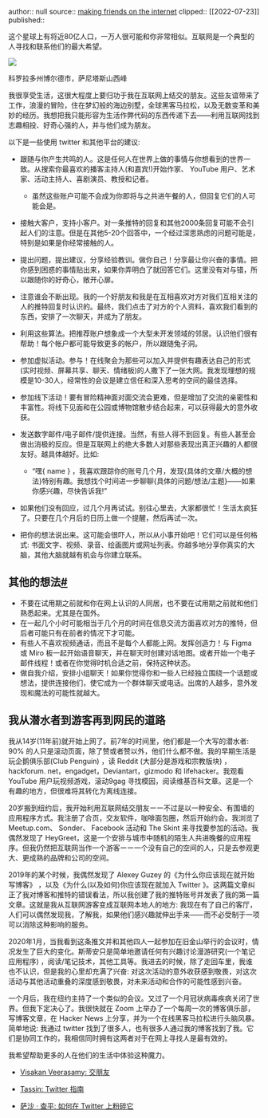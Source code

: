 author:: null
source:: [making friends on the internet](https://jon.bo/posts/making-friends-online/)
clipped:: [[2022-07-23]]
published:: 

这个星球上有将近80亿人口，一万人很可能和你非常相似。互联网是一个典型的人寻找和联系他们的最大希望。

![](https://d33wubrfki0l68.cloudfront.net/087efc768bb9c2c2b534b11a7320ff183f24ad79/08ad7/img_1827.png)

科罗拉多州博尔德市，萨尼塔斯山西峰

我很享受生活，这很大程度上要归功于我在互联网上结交的朋友。这些友谊带来了工作，浪漫的冒险，住在梦幻般的海边别墅，全球黑客马拉松，以及无数变革和美妙的经历。我想把我只能形容为生活作弊代码的东西传递下去——利用互联网找到志趣相投、好奇心强的人，并与他们成为朋友。

以下是一些使用 twitter 和其他平台的建议:

-   跟随与你产生共鸣的人。这是任何人在世界上做的事情与你想看到的世界一致。从搜索你最喜欢的播客主持人(和嘉宾!)开始作家、 YouTube 用户、艺术家、活动主持人、喜剧演员、教授和记者。
    
    -   虽然这些账户可能不会成为你即将与之共进午餐的人，但回复它们的人可能会是。
-   接触大客户，支持小客户。对一条推特的回复和其他2000条回复可能不会引起人们的注意。但是在其他5-20个回答中，一个经过深思熟虑的问题可能是，特别是如果是你经常接触的人。
    
-   提出问题，提出建议，分享经验教训。做你自己！分享最让你兴奋的事情。把你感到困惑的事情贴出来，如果你弄明白了就回答它们。这里没有对与错，所以跟随你的好奇心，敞开心扉。
    
-   注意谁会不断出现。我的一个好朋友和我是在互相喜欢对方对我们互相关注的人的推特回复时认识的。最终，我们点击了对方的个人资料，喜欢我们看到的东西，安排了一次聊天，并成为了朋友。
    
-   利用这些算法。把推荐账户想象成一个大型未开发领域的邻居。认识他们很有帮助！每个帐户都可能导致更多的帐户，所以跟随兔子洞。
    
-   参加虚拟活动。参与！在线聚会为那些可以加入并提供有趣表达自己的形式(实时视频、屏幕共享、聊天、情绪板)的人撒下了一张大网。我发现理想的规模是10-30人，经常性的会议是建立信任和深入思考的空间的最佳选择。
    
-   参加线下活动！要有冒险精神面对面交流会更难，但是增加了交流的亲密性和丰富性。将线下见面和在公园或博物馆散步结合起来，可以获得最大的意外收获。
    
-   发送数字邮件/电子邮件/提供连接。当然，有些人得不到回复。有些人甚至会做出消极的反应。但是互联网上的绝大多数人对那些表现出真正兴趣的人都很友好。越具体越好。比如:
    
    -   “嘿{ name } ，我喜欢跟踪你的账号几个月，发现{具体的文章/大概的想法}特别有趣。我想找个时间进一步聊聊{具体的问题/想法/主题}——如果你感兴趣，尽快告诉我!”
-   如果他们没有回应，过几个月再试试。别往心里去，大家都很忙！生活太疯狂了。只要在几个月后的日历上做一个提醒，然后再试一次。
    
-   把你的想法说出来。这可能会很吓人，所以从小事开始吧！它们可以是任何格式: 书面文字、视频、录音、绘画图片或网址列表。你越多地分享你真实的大脑，其他大脑就越有机会与你建立联系。
    

## 其他的想法[#](#other-reflections)

-   不要在试用期之前就和你在网上认识的人同居，也不要在试用期之前就和他们熟悉起来。尤其是在国外。
-   在一起几个小时可能相当于几个月的时间在信息交流方面喜欢对方的推特，但后者可能只有在前者的情况下才可能。
-   有些人不喜欢视频通话，而且不是每个人都能上网。发挥创造力！与 Figma 或 Miro 板一起开始语音聊天，并在聊天时创建对话地图。或者开始一个电子邮件线程！或者在你觉得时机合适之前，保持这种状态。
-   做自我介绍，安排小组聊天！如果你觉得你和一些人已经独立围绕一个话题或想法，提供连接他们，使它成为一个群体聊天或电话。出席的人越多，意外发现和魔法的可能性就越大。

## 我从潜水者到游客再到网民的道路 #

我从14岁(11年前)就开始上网了。前7年的时间里，他们都是一个大写的潜水者: 90% 的人只是滚动页面，除了赞或者赞以外，他们什么都不做。我的早期生活是玩企鹅俱乐部(Club Penguin) ，读 Reddit (大部分是游戏和宗教版块) ，hackforum. net，engadget，Deviantart，gizmodo 和 lifehacker。我观看 YouTube 用户玩视频游戏，滚动9gag 寻找模因，阅读维基百科文章。这是一个有趣的地方，但很难将其转化为离线连接。

20岁搬到纽约后，我开始利用互联网结交朋友ーー不过是以一种安全、有围墙的应用程序方式。我注册了合页，交友软件，咖啡面包圈，然后开始约会。我浏览了 Meetup.com、 Sonder、 Facebook 活动和 The Skint 来寻找要参加的活动。我偶然发现了 HeyGreet，这是一个安排与城市中随机的陌生人共进晚餐的应用程序。但我仍然把互联网当作一个游客ーー一个没有自己的空间的人，只是去参观更大、更成熟的品牌和公司的空间。

2019年的某个时候，我偶然发现了 Alexey Guzey 的《为什么你应该现在就开始写博客》 ，以及《为什么(以及如何)你应该现在就加入 Twitter 》。这两篇文章纠正了我对博客和推特的错误看法，所以我创建了我的推特账号并发表了我的第一篇文章。这就是我从互联网游客变成互联网本地人的地方: 我现在有了自己的客厅，人们可以偶然发现我，了解我，如果他们感兴趣就伸出手来——而不必受制于一项可以消除这种影响的服务。

2020年1月，当我看到这条推文并和其他四人一起参加在旧金山举行的会议时，情况发生了巨大的变化。斯蒂安只是简单地邀请任何有兴趣讨论漫游研究(一个笔记应用程序) ，阅读/笔记技术，其他工具等。我进去的时候，除了走回车里，我谁也不认识，但是我的心里却充满了兴奋: 对这次活动的意外收获感到敬畏，对这次活动与其他活动重叠的深度感到敬畏，对未来活动和合作的可能性感到兴奋。

一个月后，我在纽约主持了一个类似的会议。又过了一个月冠状病毒疾病关闭了世界。但我下定决心了。我很快就在 Zoom 上举办了一个每周一次的博客俱乐部，写博客文章，在 Hacker News 上分享，并为一个在线黑客马拉松进行头脑风暴。简单地说: 我通过 twitter 找到了很多人，也有很多人通过我的博客找到了我。它们是协同工作的，我相信同时拥有这两者对于在网上寻找人是最有效的。

我希望帮助更多的人在他们的生活中体验这种魔力。

-   [Visakan Veerasamy: 交朋友](http://www.visakanv.com/blog/make-friends)
    
-   [Tassin: Twitter 指南](https://tasshin.com/blog/a-guide-to-twitter)
    
-   [萨沙 · 查平: 如何在 Twitter 上粉碎它](https://sashachapin.substack.com/p/how-to-crush-it-on-twitter-when-you?s=r)